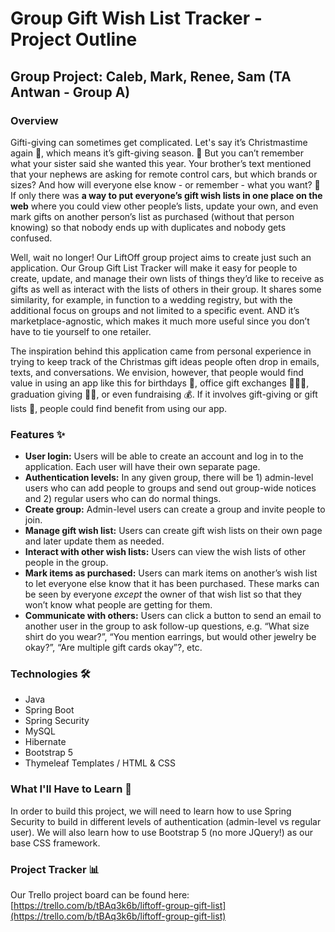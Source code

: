 # Group Gift Wish List Tracker - Project Outline

## Group Project: Caleb, Mark, Renee, Sam (TA Antwan - Group A)

### Overview  
Gifti-giving can sometimes get complicated. Let's say it’s Christmastime again :christmas_tree:, which means it’s gift-giving season. :gift: But you can’t remember what your sister said she wanted this year. Your brother’s text mentioned that your nephews are asking for remote control cars, but which brands or sizes? And how will everyone else know - or remember - what you want? :shrug: If only there was **a way to put everyone’s gift wish lists in one place on the web** where you could view other people’s lists, update your own, and even mark gifts on another person’s list as purchased (without that person knowing) so that nobody ends up with duplicates and nobody gets confused.

Well, wait no longer! Our LiftOff group project aims to create just such an application. Our Group Gift List Tracker will make it easy for people to create, update, and manage their own lists of things they’d like to receive as gifts as well as interact with the lists of others in their group. It shares some similarity, for example, in function to a wedding registry, but with the additional focus on groups and not limited to a specific event. AND it’s marketplace-agnostic, which makes it much more useful since you don’t have to tie yourself to one retailer.

The inspiration behind this application came from personal experience in trying to keep track of the Christmas gift ideas people often drop in emails, texts, and conversations. We envision, however, that people would find value in using an app like this for birthdays :balloon:, office gift exchanges :people_holding_hands:, graduation giving :woman_student:, or even fundraising :moneybag:. If it involves gift-giving or gift lists :gift:, people could find benefit from using our app.  

### Features :sparkles:
- **User login:** Users will be able to create an account and log in to the application. Each user will have their own separate page. 
- **Authentication levels:** In any given group, there will be 1) admin-level users who can add people to groups and send out group-wide notices and 2) regular users who can do normal things.
- **Create group:** Admin-level users can create a group and invite people to join.
- **Manage gift wish list:** Users can create gift wish lists on their own page and later update them as needed.
- **Interact with other wish lists:** Users can view the wish lists of other people in the group.
- **Mark items as purchased:** Users can mark items on another’s wish list to let everyone else know that it has been purchased. These marks can be seen by everyone *except* the owner of that wish list so that they won’t know what people are getting for them.
- **Communicate with others:** Users can click a button to send an email to another user in the group to ask follow-up questions, e.g. “What size shirt do you wear?”, “You mention earrings, but would other jewelry be okay?”, “Are multiple gift cards okay”?, etc.

### Technologies :hammer_and_wrench:
- Java
- Spring Boot
- Spring Security
- MySQL
- Hibernate
- Bootstrap 5
- Thymeleaf Templates / HTML & CSS

### What I'll Have to Learn :mage:
In order to build this project, we will need to learn how to use Spring Security to build in different levels of authentication (admin-level vs regular user). We will also learn how to use Bootstrap 5 (no more JQuery!) as our base CSS framework.

### Project Tracker :bar_chart:
Our Trello project board can be found here:
[https://trello.com/b/tBAq3k6b/liftoff-group-gift-list](https://trello.com/b/tBAq3k6b/liftoff-group-gift-list)
